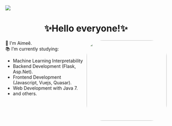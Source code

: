 <img align="center" src="https://github.com/Eemiaa/Eemiaa/assets/88001551/1ec86177-1569-4ef5-ba1d-0b811415158d" >
<div style="display: inline_block">
<h1 align="center">✨Hello everyone!✨</h1>
 <img height="250em" style="border-radius:50px;" align="right" src="https://i.pinimg.com/originals/5c/3e/39/5c3e39b6d872f973a5a3aaa1179dce5d.gif" >
<p>🖖 I'm Aimeê.</br>
📚 I'm currently studying:</p>
<ul align="height">
<li>Machine Learning Interpretability
<li>Backend Development (Flask, Asp.Net).
<li>Frontend Development (Javascript, Vuejs, Quasar).
<li>Web Development with Java 7.
<li>and others.
</ul>
</div>
      

